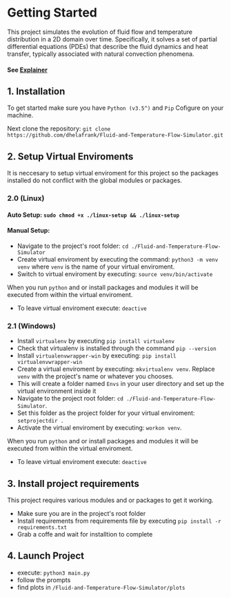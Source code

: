 # Getting Started
This project simulates the evolution of fluid flow and temperature distribution in a 2D domain over time. 
Specifically, it solves a set of partial differential equations (PDEs) that describe the fluid dynamics and heat transfer, 
typically associated with natural convection phenomena.

#### See [Explainer]("https://github.com/dhelafrank/Fluid-and-Temperature-Flow-Simulator/blob/master/EXPLAINER.md)

## 1. Installation
To get started make sure you have `Python (v3.5^)` and `Pip` Cofigure on your machine.

Next clone the repository: `git clone https://github.com/dhelafrank/Fluid-and-Temperature-Flow-Simulator.git`

## 2. Setup Virtual Enviroments 
It is neccesary to setup virtual enviroment for this project so the packages installed do not conflict with the global modules or packages.

### 2.0 (Linux)
#### Auto Setup: `sudo chmod +x ./linux-setup && ./linux-setup`
#### Manual Setup:
- Navigate to the project's root folder: `cd ./Fluid-and-Temperature-Flow-Simulator`
- Create virtual enviroment by executing the command: `python3 -m venv venv` where `venv` is the name of your virtual enviroment.
- Switch to virtual enviroment by executing: `source venv/bin/activate`

When you run `python` and or install packages and modules it will be executed from within the virtual enviroment.

- To leave virtual enviroment execute: `deactive`

### 2.1 (Windows)
- Install `virtualenv` by executing `pip install virtualenv`
- Check that virtualenv is installed through the command `pip --version`
- Install `virtualenvwrapper-win` by executing: `pip install virtualenvwrapper-win`
- Create a virtual enviroment by executing: `mkvirtualenv venv`. Replace `venv` with the project's name or whatever you chooses.
- This will create a folder named `Envs` in your user directory and set up the virtual environment inside it
- Navigate to the project root folder: `cd ./Fluid-and-Temperature-Flow-Simulator`.
- Set this folder as the project folder for your virtual enviroment: `setprojectdir .`
- Activate the virtual enviroment by executing: `workon venv`.

When you run `python` and or install packages and modules it will be executed from within the virtual enviroment.

- To leave virtual enviroment execute: `deactive`

## 3. Install project requirements
This project requires various modules and or packages to get it working.
- Make sure you are in the project's root folder
- Install requirements from requirements file by executing `pip install -r requirements.txt`
- Grab a coffe and wait for installtion to complete

## 4. Launch Project
- execute: `python3 main.py`
- follow the prompts
- find plots in `/Fluid-and-Temperature-Flow-Simulator/plots`